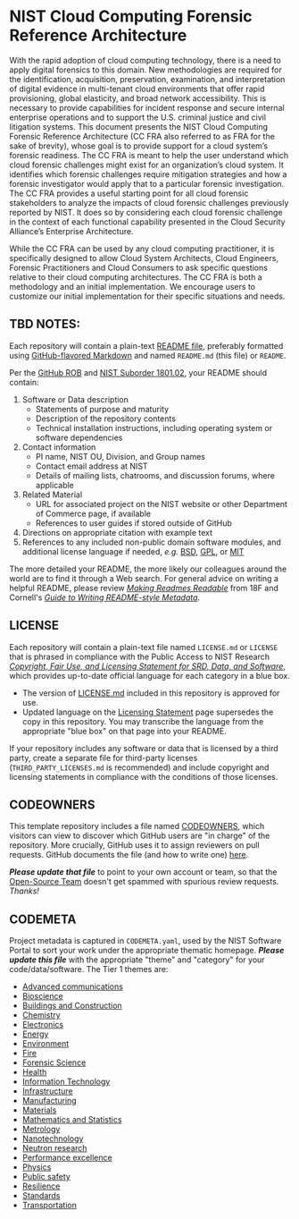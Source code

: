 # NIST Cloud Computing Forensic Reference Architecture 

With the rapid adoption of cloud computing technology, there is a need to apply digital forensics to this domain. New methodologies are required for the identification, acquisition, preservation, examination, and interpretation of digital evidence in multi-tenant cloud environments that offer rapid provisioning, global elasticity, and broad network accessibility. This is necessary to provide capabilities for incident response and secure internal enterprise operations and to support the U.S. criminal justice and civil litigation systems. 
This document presents the NIST Cloud Computing Forensic Reference Architecture (CC FRA also referred to as FRA for the sake of brevity), whose goal is to provide support for a cloud system’s forensic readiness. The CC FRA is meant to help the user understand which cloud forensic challenges might exist for an organization’s cloud system. It identifies which forensic challenges require mitigation strategies and how a forensic investigator would apply that to a particular forensic investigation. 
The CC FRA provides a useful starting point for all cloud forensic stakeholders to analyze the impacts of cloud forensic challenges previously reported by NIST. It does so by considering each cloud forensic challenge in the context of each functional capability presented in the Cloud Security Alliance’s Enterprise Architecture.

While the CC FRA can be used by any cloud computing practitioner, it is specifically designed to allow Cloud System Architects, Cloud Engineers, Forensic Practitioners and Cloud Consumers to ask specific questions relative to their cloud computing architectures. The CC FRA is both a methodology and an initial implementation. We encourage users to customize our initial implementation for their specific situations and needs. 

## TBD NOTES:

Each repository will contain a plain-text [README file][wk-rdm],
preferably formatted using [GitHub-flavored Markdown][gh-mdn] and
named `README.md` (this file) or `README`.

Per the [GitHub ROB][gh-rob] and [NIST Suborder 1801.02][nist-s-1801-02],
your README should contain:

1. Software or Data description
   - Statements of purpose and maturity
   - Description of the repository contents
   - Technical installation instructions, including operating
     system or software dependencies
1. Contact information
   - PI name, NIST OU, Division, and Group names
   - Contact email address at NIST
   - Details of mailing lists, chatrooms, and discussion forums,
     where applicable
1. Related Material
   - URL for associated project on the NIST website or other Department
     of Commerce page, if available
   - References to user guides if stored outside of GitHub
1. Directions on appropriate citation with example text
1. References to any included non-public domain software modules,
   and additional license language if needed, *e.g.* [BSD][li-bsd],
   [GPL][li-gpl], or [MIT][li-mit]

The more detailed your README, the more likely our colleagues
around the world are to find it through a Web search. For general
advice on writing a helpful README, please review
[*Making Readmes Readable*][18f-guide] from 18F and Cornell's
[*Guide to Writing README-style Metadata*][cornell-meta].

## LICENSE

Each repository will contain a plain-text file named `LICENSE.md`
or `LICENSE` that is phrased in compliance with the Public Access
to NIST Research [*Copyright, Fair Use, and Licensing Statement
for SRD, Data, and Software*][nist-open], which provides
up-to-date official language for each category in a blue box.

- The version of [LICENSE.md](LICENSE.md) included in this
  repository is approved for use.
- Updated language on the [Licensing Statement][nist-open] page
  supersedes the copy in this repository. You may transcribe the
  language from the appropriate "blue box" on that page into your
  README.

If your repository includes any software or data that is licensed
by a third party, create a separate file for third-party licenses
(`THIRD_PARTY_LICENSES.md` is recommended) and include copyright
and licensing statements in compliance with the conditions of
those licenses.

## CODEOWNERS

This template repository includes a file named
[CODEOWNERS](CODEOWNERS), which visitors can view to discover
which GitHub users are "in charge" of the repository. More
crucially, GitHub uses it to assign reviewers on pull requests.
GitHub documents the file (and how to write one) [here][gh-cdo].

***Please update that file*** to point to your own account or
team, so that the [Open-Source Team][gh-ost] doesn't get spammed
with spurious review requests. *Thanks!*

## CODEMETA

Project metadata is captured in `CODEMETA.yaml`, used by the NIST
Software Portal to sort your work under the appropriate thematic
homepage. ***Please update this file*** with the appropriate
"theme" and "category" for your code/data/software. The Tier 1
themes are:

- [Advanced communications](https://www.nist.gov/advanced-communications)
- [Bioscience](https://www.nist.gov/bioscience)
- [Buildings and Construction](https://www.nist.gov/buildings-construction)
- [Chemistry](https://www.nist.gov/chemistry)
- [Electronics](https://www.nist.gov/electronics)
- [Energy](https://www.nist.gov/energy)
- [Environment](https://www.nist.gov/environment)
- [Fire](https://www.nist.gov/fire)
- [Forensic Science](https://www.nist.gov/forensic-science)
- [Health](https://www.nist.gov/health)
- [Information Technology](https://www.nist.gov/information-technology)
- [Infrastructure](https://www.nist.gov/infrastructure)
- [Manufacturing](https://www.nist.gov/manufacturing)
- [Materials](https://www.nist.gov/materials)
- [Mathematics and Statistics](https://www.nist.gov/mathematics-statistics)
- [Metrology](https://www.nist.gov/metrology)
- [Nanotechnology](https://www.nist.gov/nanotechnology)
- [Neutron research](https://www.nist.gov/neutron-research)
- [Performance excellence](https://www.nist.gov/performance-excellence)
- [Physics](https://www.nist.gov/physics)
- [Public safety](https://www.nist.gov/public-safety)
- [Resilience](https://www.nist.gov/resilience)
- [Standards](https://www.nist.gov/standards)
- [Transportation](https://www.nist.gov/transportation)



<!-- References -->

[18f-guide]: https://github.com/18F/open-source-guide/blob/18f-pages/pages/making-readmes-readable.md
[cornell-meta]: https://data.research.cornell.edu/content/readme
[gh-cdo]: https://docs.github.com/en/repositories/managing-your-repositorys-settings-and-features/customizing-your-repository/about-code-owners
[gh-mdn]: https://github.github.com/gfm/
[gh-nst]: https://github.com/usnistgov
[gh-odi]: https://odiwiki.nist.gov/ODI/GitHub.html
[gh-osr]: https://github.com/usnistgov/opensource-repo/
[gh-ost]: https://github.com/orgs/usnistgov/teams/opensource-team
[gh-rob]: https://odiwiki.nist.gov/pub/ODI/GitHub/GHROB.pdf
[gh-tpl]: https://github.com/usnistgov/carpentries-development/discussions/3
[li-bsd]: https://opensource.org/licenses/bsd-license
[li-gpl]: https://opensource.org/licenses/gpl-license
[li-mit]: https://opensource.org/licenses/mit-license
[nist-code]: https://code.nist.gov
[nist-disclaimer]: https://www.nist.gov/open/license
[nist-s-1801-02]: https://inet.nist.gov/adlp/directives/review-data-intended-publication
[nist-open]: https://www.nist.gov/open/license#software
[wk-rdm]: https://en.wikipedia.org/wiki/README
